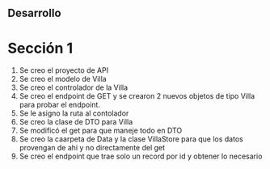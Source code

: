 ﻿## Desarrollo

# Sección 1
1. Se creo el proyecto de API
1. Se creo el modelo de Villa
1. Se creo el controlador de la Villa
1. Se creo el endpoint de GET y se crearon 2 nuevos objetos de tipo Villa para probar el endpoint.
1. Se le asigno la ruta al contolador 
1. Se creo la clase de DTO para Villa
1. Se modificó el get para que maneje todo en DTO
1. Se creo la caarpeta de Data y la clase VillaStore para que los datos provengan de ahi y no directamente del get
1. Se creo el endpoint que trae solo un record por id y obtener lo necesario
